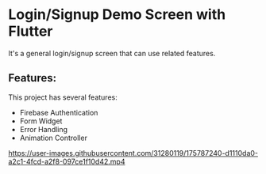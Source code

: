 # Login/Signup Demo Screen with Flutter

It's a general login/signup screen that can use related features.

## Features:

This project has several features:

- Firebase Authentication
- Form Widget
- Error Handling
- Animation Controller

https://user-images.githubusercontent.com/31280119/175787240-d1110da0-a2c1-4fcd-a2f8-097ce1f10d42.mp4

